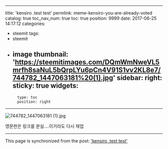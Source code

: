 
---
title: 'kensiro .test test'
permlink: meme-kensiro-you-are-already-voted
catalog: true
toc_nav_num: true
toc: true
position: 9999
date: 2017-06-25 14:17:12
categories:
- steemit
tags:
- steemit
- image
thumbnail: 'https://steemitimages.com/DQmWmNweVL5mrfh8saNuL5bQrpLYu6pCn4V91S1vv2KL8e7/744782_1447063181%20(1).jpg'
sidebar:
    right:
        sticky: true
widgets:
    -
        type: toc
        position: right
---


![744782_1447063181 (1).jpg](https://steemitimages.com/DQmWmNweVL5mrfh8saNuL5bQrpLYu6pCn4V91S1vv2KL8e7/744782_1447063181%20(1).jpg)

영문판은 링크를 분실....이거라도 다시 재업

- - -

This page is synchronized from the post: ['kensiro .test test'](https://steemit.com/@virus707/meme-kensiro-you-are-already-voted)
